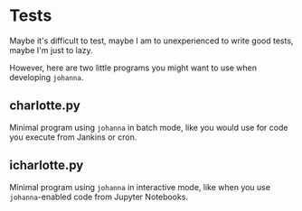 # Tests

Maybe it's difficult to test, maybe I am to unexperienced 
to write good tests, maybe I'm just to lazy. 

However, here are two little programs you might want to use
when developing `johanna`.

## charlotte.py

Minimal program using `johanna` in batch mode, like you
would use for code you execute from Jankins or cron.

## icharlotte.py

Minimal program using `johanna` in interactive mode, like 
when you use `johanna`-enabled code from Jupyter Notebooks.

